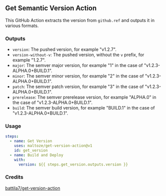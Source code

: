 ## Get Semantic Version Action

This GitHub Action extracts the version from `github.ref` and outputs it in various formats.

### Outputs
- `version`: The pushed version, for example "v1.2.7".
- `version-without-v`: The pushed version, without the `v` prefix, for example "1.2.7".
- `major`: The semver major version, for example "1" in the case of "v1.2.3-ALPHA.0+BUILD.1".
- `minor`: The semver minor version, for example "2" in the case of "v1.2.3-ALPHA.0+BUILD.1".
- `patch`: The semver patch version, for example "3" in the case of "v1.2.3-ALPHA.0+BUILD.1".
- `prerelease`: The semver prerelease version, for example "ALPHA.0" in the case of "v1.2.3-ALPHA.0+BUILD.1".
- `build`: The semver build version, for example "BUILD.1" in the case of "v1.2.3-ALPHA.0+BUILD.1".

### Usage

```yaml
steps:
  - name: Get Version
    uses: maltoze/get-version-action@v1
    id: get_version
  - name: Build and Deploy
    with:
      version: ${{ steps.get_version.outputs.version }}
```

### Credits
[battila7/get-version-action](https://github.com/battila7/get-version-action)